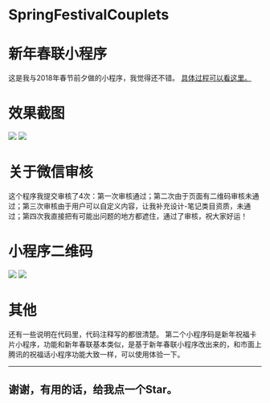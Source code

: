 # SpringFestivalCouplets
# 新年春联小程序

这是我与2018年春节前夕做的小程序，我觉得还不错。
[具体过程可以看这里。](https://mdavid.cn/%E5%85%B3%E4%BA%8E%E6%96%B0%E5%B9%B4%E6%98%A5%E8%81%94%E5%BE%AE%E4%BF%A1%E5%B0%8F%E7%A8%8B%E5%BA%8F/)

# 效果截图
![](https://github.com/HEUDavid/SpringFestivalCouplets/raw/master/screenshot/index.png)
![](https://github.com/HEUDavid/SpringFestivalCouplets/raw/master/screenshot/home.png)

# 关于微信审核

这个程序我提交审核了4次：第一次审核通过；第二次由于页面有二维码审核未通过；第三次审核由于用户可以自定义内容，让我补充设计-笔记类目资质，未通过；第四次我直接把有可能出问题的地方都遮住，通过了审核，祝大家好运！

# 小程序二维码
![](https://github.com/HEUDavid/SpringFestivalCouplets/raw/master/screenshot/Couplets.jpg)
![](https://github.com/HEUDavid/SpringFestivalCouplets/raw/master/screenshot/Card.jpg)

# 其他

还有一些说明在代码里，代码注释写的都很清楚。
第二个小程序码是新年祝福卡片小程序，功能和新年春联基本类似，是基于新年春联小程序改出来的，和市面上腾讯的祝福话小程序功能大致一样，可以使用体验一下。<br>

---
谢谢，有用的话，给我点一个Star。
---
